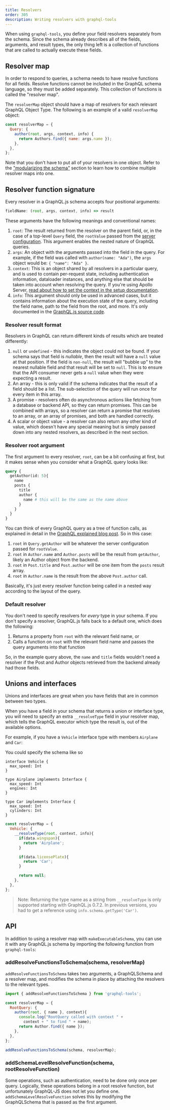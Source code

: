 ```yaml
---
title: Resolvers
order: 305
description: Writing resolvers with graphql-tools
---
```


When using `graphql-tools`, you define your field resolvers separately from the schema. Since the schema already describes all of the fields, arguments, and result types, the only thing left is a collection of functions that are called to actually execute these fields.

## Resolver map

In order to respond to queries, a schema needs to have resolve functions for all fields. Resolve functions cannot be included in the GraphQL schema language, so they must be added separately. This collection of functions is called the "resolver map".

The `resolverMap` object should have a map of resolvers for each relevant GraphQL Object Type. The following is an example of a valid `resolverMap` object:

```js
const resolverMap = {
  Query: {
    author(root, args, context, info) {
      return Authors.find({ name: args.name });
    },
  },
};
```

Note that you don't have to put all of your resolvers in one object. Refer to the ["modularizing the schema"](/tools/graphql-tools/generate-schema.html#modularizing) section to learn how to combine multiple resolver maps into one.

## Resolver function signature

Every resolver in a GraphQL.js schema accepts four positional arguments:

```js
fieldName: (root, args, context, info) => result
```

These arguments have the following meanings and conventional names:

1. `root`: The result returned from the resolver on the parent field, or, in the case of a top-level `Query` field, the `rootValue` passed from the [server configuration](/tools/graphql-server/setup.html). This argument enables the nested nature of GraphQL queries.
2. `args`: An object with the arguments passed into the field in the query. For example, if the field was called with `author(name: "Ada")`, the `args` object would be: `{ "name": "Ada" }`.
3. `context`: This is an object shared by all resolvers in a particular query, and is used to contain per-request state, including authentication information, dataloader instances, and anything else that should be taken into account when resolving the query. If you're using Apollo Server, [read about how to set the context in the setup documentation](/tools/apollo-server/setup.html).
4. `info`: This argument should only be used in advanced cases, but it contains information about the execution state of the query, including the field name, path to the field from the root, and more. It's only documented in the [GraphQL.js source code](https://github.com/graphql/graphql-js/blob/c82ff68f52722c20f10da69c9e50a030a1f218ae/src/type/definition.js#L489-L500).

### Resolver result format

Resolvers in GraphQL can return different kinds of results which are treated differently:

1. `null` or `undefined` - this indicates the object could not be found. If your schema says that field is _nullable_, then the result will have a `null` value at that position. If the field is `non-null`, the result will "bubble up" to the nearest nullable field and that result will be set to `null`. This is to ensure that the API consumer never gets a `null` value when they were expecting a result.
2. An array - this is only valid if the schema indicates that the result of a field should be a list. The sub-selection of the query will run once for every item in this array.
3. A promise - resolvers often do asynchronous actions like fetching from a database or backend API, so they can return promises. This can be combined with arrays, so a resolver can return a promise that resolves to an array, or an array of promises, and both are handled correctly.
4. A scalar or object value - a resolver can also return any other kind of value, which doesn't have any special meaning but is simply passed down into any nested resolvers, as described in the next section.

### Resolver root argument

The first argument to every resolver, `root`, can be a bit confusing at first, but it makes sense when you consider what a GraphQL query looks like:

```graphql
query {
  getAuthor(id: 5){
    name
    posts {
      title
      author {
        name # this will be the same as the name above
      }
    }
  }
}
```

You can think of every GraphQL query as a tree of function calls, as explained in detail in the [GraphQL explained blog post](https://dev-blog.apollodata.com/graphql-explained-5844742f195e#.fq5jjdw7t). So in this case:

1. `root` in `Query.getAuthor` will be whatever the server configuration passed for `rootValue`.
2. `root` in `Author.name` and `Author.posts` will be the result from `getAuthor`, likely an Author object from the backend.
3. `root` in `Post.title` and `Post.author` will be one item from the `posts` result array.
4. `root` in `Author.name` is the result from the above `Post.author` call.

Basically, it's just every resolver function being called in a nested way according to the layout of the query.

### Default resolver

You don't need to specify resolvers for _every_ type in your schema. If you don't specify a resolver, GraphQL.js falls back to a default one, which does the following:

1. Returns a property from `root` with the relevant field name, or
2. Calls a function on `root` with the relevant field name and passes the query arguments into that function

So, in the example query above, the `name` and `title` fields wouldn't need a resolver if the Post and Author objects retrieved from the backend already had those fields.

## Unions and interfaces

Unions and interfaces are great when you have fields that are in common between two types.

When you have a field in your schema that returns a union or interface type, you will need to specify an extra `__resolveType` field in your resolver map, which tells the GraphQL executor which type the result is, out of the available options.

For example, if you have a `Vehicle` interface type with members `Airplane` and `Car`:

You could specify the schema like so

```
interface Vehicle {
  max_speed: Int
}

type Airplane implements Interface {
  max_speed: Int
  engines: Int
}

type Car implements Interface {
  max_speed: Int
  cylinders: Int
}
```

```js
const resolverMap = {
  Vehicle: {
    __resolveType(root, context, info){
      if(data.wingspan){
        return 'Airplane';
      }

      if(data.licensePlate){
        return 'Car';
      }

      return null;
    },
  },
};
```

> Note: Returning the type name as a string from `__resolveType` is only supported starting with GraphQL.js 0.7.2. In previous versions, you had to get a reference using `info.schema.getType('Car')`.

## API

In addition to using a resolver map with `makeExecutableSchema`, you can use it with any GraphQL.js schema by importing the following function from `graphql-tools`:

<h3 id="addResolveFunctionsToSchema" title="addResolveFunctionsToSchema">
  addResolveFunctionsToSchema(schema, resolverMap)
</h3>

`addResolveFunctionsToSchema` takes two arguments, a GraphQLSchema and a resolver map, and modifies the schema in place by attaching the resolvers to the relevant types.

```js
import { addResolveFunctionsToSchema } from 'graphql-tools';

const resolverMap = {
  RootQuery: {
    author(root, { name }, context){
      console.log("RootQuery called with context " +
        context + " to find " + name);
      return Author.find({ name });
    },
  },
};

addResolveFunctionsToSchema(schema, resolverMap);
```

<h3 id="addSchemaLevelResolveFunction" title="addSchemaLevelResolveFunction">
  addSchemaLevelResolveFunction(schema, rootResolveFunction)
</h3>

Some operations, such as authentication, need to be done only once per query. Logically, these operations belong in a root resolve function, but unfortunately GraphQL-JS does not let you define one. `addSchemaLevelResolveFunction` solves this by modifying the GraphQLSchema that is passed as the first argument.
